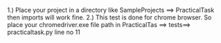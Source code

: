 1.) Place your project in a directory like SampleProjects ==> PracticalTask then imports will work fine.
2.) This test is done for chrome browser. So place your chromedriver.exe file path in PracticalTas ==> tests==> practicaltask.py line no 11
